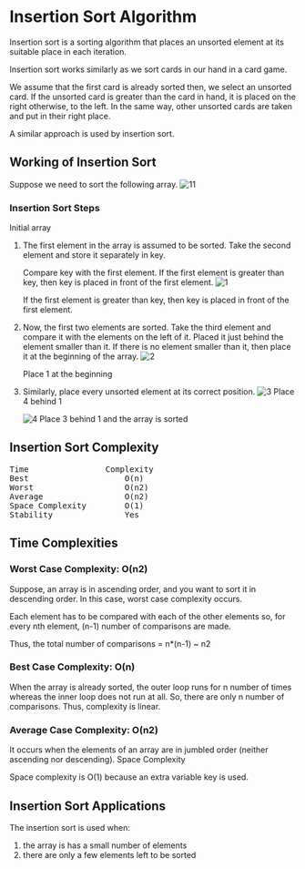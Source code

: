 # Insertion Sort Algorithm

Insertion sort is a sorting algorithm that places an unsorted element at its suitable place in each iteration.

Insertion sort works similarly as we sort cards in our hand in a card game.

We assume that the first card is already sorted then, we select an unsorted card. If the unsorted card is greater than the card in hand, it is placed on the right otherwise, to the left. In the same way, other unsorted cards are taken and put in their right place.

A similar approach is used by insertion sort.

## Working of Insertion Sort
Suppose we need to sort the following array.
![11](https://www.programiz.com/sites/tutorial2program/files/Frame%204_0.png)

### Insertion Sort Steps
Initial array
1.  The first element in the array is assumed to be sorted. Take the second element and store it separately in key.

    Compare key with the first element. If the first element is greater than key, then key is placed in front of the first element.
    ![1](https://www.programiz.com/sites/tutorial2program/files/Insertion-sort-0_1.png)


    If the first element is greater than key, then key is placed in front of the first element.

2.  Now, the first two elements are sorted.
    Take the third element and compare it with the elements on the left of it. Placed it just behind the element smaller than it. If there is no element smaller than it, then place it at the beginning of the array.
    ![2](https://www.programiz.com/sites/tutorial2program/files/Insertion-sort-1_1.png)


    Place 1 at the beginning

3.  Similarly, place every unsorted element at its correct position.
    ![3](https://www.programiz.com/sites/tutorial2program/files/Insertion-sort-2_2.png)
    Place 4 behind 1


    ![4](https://www.programiz.com/sites/tutorial2program/files/Insertion-sort-3_2.png)
    Place 3 behind 1 and the array is sorted



## Insertion Sort Complexity
<pre>
Time                Complexity	 
Best	                O(n)
Worst	                O(n2)
Average	                O(n2)
Space Complexity    	O(1)
Stability	            Yes
</pre>

## Time Complexities

### Worst Case Complexity: O(n2)
Suppose, an array is in ascending order, and you want to sort it in descending order. In this case, worst case complexity occurs.

Each element has to be compared with each of the other elements so, for every nth element, (n-1) number of comparisons are made.

Thus, the total number of comparisons = n*(n-1) ~ n2
### Best Case Complexity: O(n)
When the array is already sorted, the outer loop runs for n number of times whereas the inner loop does not run at all. So, there are only n number of comparisons. Thus, complexity is linear.
### Average Case Complexity: O(n2)
It occurs when the elements of an array are in jumbled order (neither ascending nor descending).
Space Complexity

Space complexity is O(1) because an extra variable key is used.

## Insertion Sort Applications
The insertion sort is used when:

1. the array is has a small number of elements
2. there are only a few elements left to be sorted

